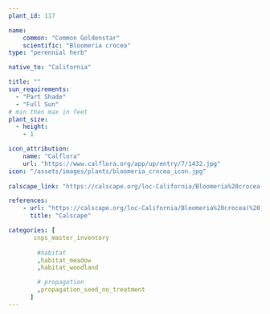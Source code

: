 ```yaml
---
plant_id: 117

name: 
    common: "Common Goldenstar"  
    scientific: "Bloomeria crocea"  
type: "perennial herb"

native_to: "California"

title: ""
sun_requirements:
  - "Part Shade"
  - "Full Sun"
# min then max in feet
plant_size:
  - height: 
    - 1

icon_attribution: 
    name: "Calflora"
    url: "https://www.calflora.org/app/up/entry/7/1432.jpg" 
icon: "/assets/images/plants/bloomeria_crocea_icon.jpg"
 
calscape_link: "https://calscape.org/loc-California/Bloomeria%20crocea(%20)"

references:
    - url: "https://calscape.org/loc-California/Bloomeria%20crocea(%20)"
      title: "Calscape"

categories: [
       cnps_master_inventory
    
        #habitat
        ,habitat_meadow
        ,habitat_woodland

        # propagation 
        ,propagation_seed_no_treatment
      ]
---
```






